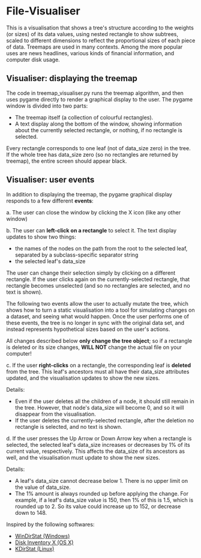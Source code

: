 # File-Visualiser
 This is a visualisation that shows a tree's structure according to the weights (or sizes) of its data values, using nested rectangle to show subtrees, scaled to different dimensions to reflect the proportional sizes of each piece of data. Treemaps are used in many contexts. Among the more popular uses are news headlines, various kinds of financial information, and computer disk usage.

## Visualiser: displaying the treemap
The code in treemap_visualiser.py runs the treemap algorithm, and then uses pygame directly to render a graphical display to the user.
The pygame window is divided into two parts:
* The treemap itself (a collection of colourful rectangles).
* A text display along the bottom of the window, showing information about the currently selected rectangle, or nothing, if no rectangle is selected.

Every rectangle corresponds to one leaf (not of data_size zero) in the tree. If the whole tree has data_size zero (so no rectangles are returned by treemap), the entire screen should appear black.

## Visualiser: user events
In addition to displaying the treemap, the pygame graphical display responds to a few different **events**:

a. The user can close the window by clicking the X icon (like any other window)

b. The user can **left-click on a rectangle** to select it. The text display updates to show two things:
  * the names of the nodes on the path from the root to the selected leaf, separated by a subclass-specific separator string
  * the selected leaf's data_size

The user can change their selection simply by clicking on a different rectangle. If the user clicks again on the currently-selected rectangle, that rectangle becomes unselected (and so no rectangles are selected, and no text is shown).

The following two events allow the user to actually mutate the tree, which shows how to turn a static visualisation into a tool for simulating changes on a dataset, and seeing what would happen. Once the user performs one of these events, the tree is no longer in sync with the original data set, and instead represents hypothetical sizes based on the user's actions.

All changes described below **only change the tree object**; so if a rectangle is deleted or its size changes, **WILL NOT** change the actual file on your computer!

c. If the user **right-clicks** on a rectangle, the corresponding leaf is **deleted** from the tree. This leaf's ancestors must all have their data_size attributes updated, and the visualisation updates to show the new sizes.

Details:

* Even if the user deletes all the children of a node, it should still remain in the tree. However, that node's data_size will become 0, and so it will disappear from the visualisation.
* If the user deletes the currently-selected rectangle, after the deletion no rectangle is selected, and no text is shown.

d. If the user presses the Up Arrow or Down Arrow key when a rectangle is selected, the selected leaf's data_size increases or decreases by 1% of its current value, respectively. This affects the data_size of its ancestors as well, and the visualisation must update to show the new sizes.

Details:

* A leaf's data_size cannot decrease below 1. There is no upper limit on the value of data_size.
* The 1% amount is always rounded up before applying the change. For example, if a leaf's data_size value is 150, then 1% of this is 1.5, which is rounded up to 2. So its value could increase up to 152, or decrease down to 148.

Inspired by the following softwares:
* [WinDirStat    (Windows)](https://portableapps.com/apps/utilities/windirstat_portable)
* [Disk Inventory X (OS X)](http://www.derlien.com/)
* [KDirStat (Linux)](http://kdirstat.sourceforge.net/)
